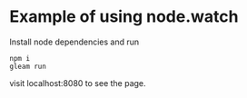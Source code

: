 # Example of using node.watch

Install node dependencies and run
```
npm i
gleam run
```

visit localhost:8080 to see the page.